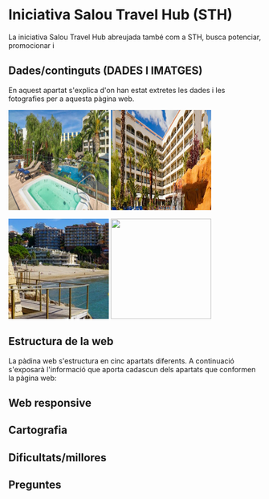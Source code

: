 # Iniciativa Salou Travel Hub (STH) 

La iniciativa Salou Travel Hub abreujada també com a STH, busca potenciar, promocionar i

## Dades/continguts (DADES I IMATGES)

En aquest apartat s'explica d'on han estat extretes les dades i les fotografies per a aquesta pàgina web.

<img src="./fotos/Img10.JPG" width="200" height="200"> <img src="./fotos/Img2.png" width="200" height="200">

<img src="./fotos/Img11.png" width="200" height="200"> <img src="./fotos/Img8.jpg" width="200" height="200">

## Estructura de la web
La pàdina web s'estructura en cinc apartats diferents. A continuació s'exposarà l'informació que aporta cadascun dels apartats que conformen la pàgina web:



## Web responsive


## Cartografia


## Dificultats/millores


## Preguntes 

